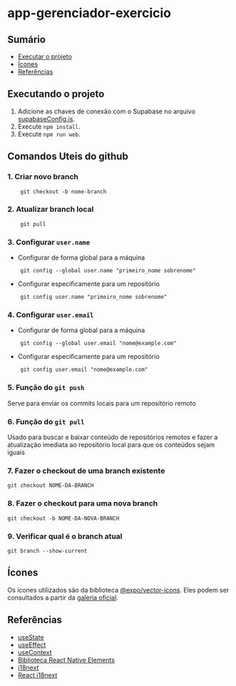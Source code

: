 # app-gerenciador-exercicio

## Sumário

- [Executar o projeto](#executando-o-projeto)
- [Ícones](#ícones)
- [Referências](#referências)

## Executando o projeto

1. Adicione as chaves de conexão com o Supabase no arquivo [supabaseConfig.js](./src/config/supabaseConfig.js).
2. Execute `npm install`.
3. Execute `npm run web`.

## Comandos Uteis do github

### 1. Criar novo branch
```
    git checkout -b nome-branch
```

### 2. Atualizar branch local
```
    git pull
```

### 3. Configurar `user.name`

- Configurar de forma global para a máquina
```
    git config --global user.name "primeiro_nome sobrenome"
```
- Configurar especificamente para um repositório
```
    git config user.name "primeiro_nome sobrenome"
```

### 4. Configurar `user.email`
- Configurar de forma global para a máquina
```
    git config --global user.email "nome@example.com"
```
- Configurar especificamente para um repositório
```
    git config user.email "nome@example.com"
```

### 5. Função do `git push`
Serve para enviar os commits locais para um repositório remoto

### 6. Função do `git pull`
Usado para buscar e baixar conteúdo de repositórios remotos e fazer a atualização imediata ao repositório local para que os conteúdos sejam iguais

### 7. Fazer o checkout de uma branch existente
```
git checkout NOME-DA-BRANCH
```

### 8. Fazer o checkout para uma nova branch
```
git checkout -b NOME-DA-NOVA-BRANCH
```

### 9. Verificar qual é o branch atual
```
git branch --show-current
``` 



## Ícones

Os ícones utilizados são da biblioteca [@expo/vector-icons](https://docs.expo.dev/guides/icons/#expovector-icons). Eles podem ser consultados a partir da [galeria oficial](https://icons.expo.fyi/Index).

## Referências

- [useState](https://react.dev/reference/react/useState)
- [useEffect](https://react.dev/reference/react/useEffect)
- [useContext](https://react.dev/reference/react/useContext)
- [Biblioteca React Native Elements](https://reactnativeelements.com/)
- [i18next](https://www.i18next.com/)
- [React i18next](https://react.i18next.com/)